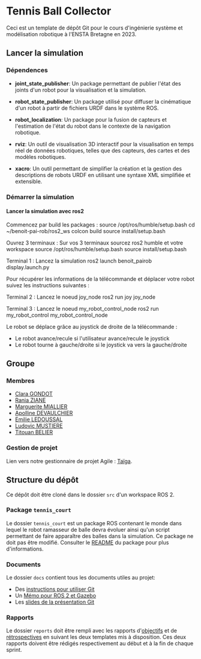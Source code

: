# Tennis Ball Collector

Ceci est un template de dépôt Git pour le cours d'ingénierie système et modélisation robotique à l'ENSTA Bretagne en 2023.


## Lancer la simulation

### Dépendences

* **joint_state_publisher**: Un package permettant de publier l'état des joints d'un robot pour la visualisation et la simulation.

* **robot_state_publisher**: Un package utilisé pour diffuser la cinématique d'un robot à partir de fichiers URDF dans le système ROS.

* **robot_localization**: Un package pour la fusion de capteurs et l'estimation de l'état du robot dans le contexte de la navigation robotique.

* **rviz**: Un outil de visualisation 3D interactif pour la visualisation en temps réel de données robotiques, telles que des capteurs, des cartes et des modèles robotiques.

* **xacro**: Un outil permettant de simplifier la création et la gestion des descriptions de robots URDF en utilisant une syntaxe XML simplifiée et extensible.


### Démarrer la simulation

#### Lancer la simulation avec ros2
Commencez par build les packages :
source /opt/ros/humble/setup.bash
cd ~/benoit-pai-rob/ros2_ws
colcon build
source install/setup.bash

Ouvrez 3 terminaux :
Sur vos 3 terminaux sourcez ros2 humble et votre workspace
source /opt/ros/humble/setup.bash
source install/setup.bash

Terminal 1 :
Lancez la simulation 
ros2 launch benoit_pairob display.launch.py

Pour récupérer les informations de la télécommande et déplacer votre robot suivez les instructions suivantes :

Terminal 2 :
Lancez le noeud joy_node
ros2 run joy joy_node

Terminal 3 :
Lancez le noeud my_robot_control_node
ros2 run my_robot_control my_robot_control_node


Le robot se déplace grâce au joystick de droite de la télécommande :

* Le robot avance/recule si l'utilisateur avance/recule le joystick
* Le robot tourne à gauche/droite si le joystick va vers la gauche/droite



## Groupe

### Membres

* [Clara GONDOT](mailto:clara.gondot@ensta-bretagne.org)
* [Rania ZIANE](mailto:rania.ziane@ensta-bretagne.org)
* [Marguerite MIALLIER](mailto:marguerite.miallier@ensta-bretagne.org)
* [Apolline DEVAULCHIER](mailto:apolline.de_vaulchier@ensta-bretagne.org)
* [Emilie LEDOUSSAL](mailto:emilie.ledoussal@ensta-bretagne.org)
* [Ludovic MUSTIERE](mailto:ludovic.mustiere@ensta-bretagne.org)
* [Titouan BELIER](mailto:titouan.belier@ensta-bretagne.org)


### Gestion de projet
Lien vers notre gestionnaire de projet Agile : [Taïga](https://tree.taiga.io/project/zianerania-benoit_pairob/timeline).


## Structure du dépôt

Ce dépôt doit être cloné dans le dossier `src` d'un workspace ROS 2.

### Package `tennis_court`

Le dossier `tennis_court` est un package ROS contenant le monde dans lequel le robot ramasseur de balle devra évoluer ainsi qu'un script permettant de faire apparaître des balles dans la simulation.
Ce package ne doit pas être modifié.
Consulter le [README](tennis_court/README.md) du package pour plus d'informations.


### Documents

Le dossier `docs` contient tous les documents utiles au projet:
- Des [instructions pour utiliser Git](docs/GitWorkflow_fork.md)
- Un [Mémo pour ROS 2 et Gazebo](docs/Memo_ROS2.pdf)
- Les [slides de la présentation Git](docs/GitPresentation.pdf)


### Rapports

Le dossier `reports` doit être rempli avec les rapports d'[objectifs](../reports/GoalsTemplate.md) et de [rétrospectives](../reports/DebriefTemplate.md) en suivant les deux templates mis à disposition. Ces deux rapports doivent être rédigés respectivement au début et à la fin de chaque sprint.
